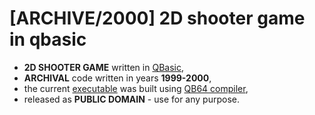 # [ARCHIVE/2000] 2D shooter game in qbasic
- **2D SHOOTER GAME** written in [QBasic](https://pl.wikipedia.org/wiki/QBasic),
- **ARCHIVAL** code written in years **1999-2000**,
- the current [executable](bin/GB.exe) was built using [QB64 compiler](https://www.qb64.org/portal/),
- released as **PUBLIC DOMAIN** - use for any purpose.
